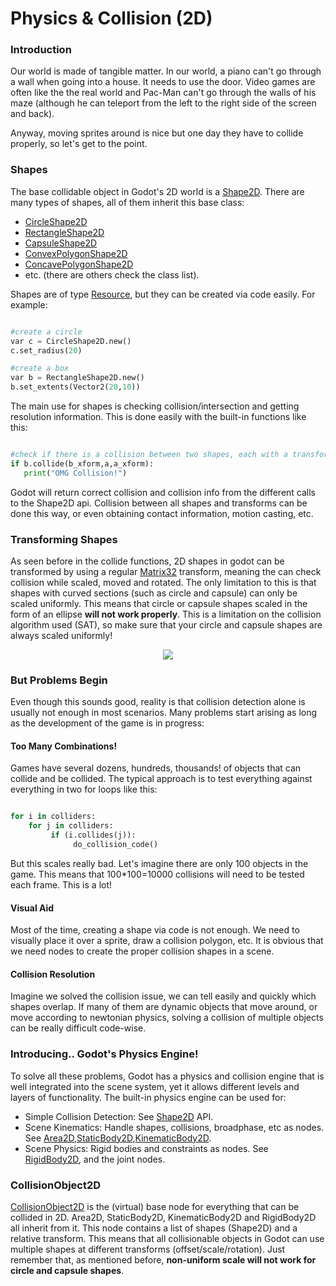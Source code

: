 # Physics & Collision (2D)

### Introduction

Our world is made of tangible matter. In our world, a piano can't go through a wall when going into a house. It needs to use the door. Video games are often like the the real world and Pac-Man can't go through the walls of his maze (although he can teleport from the left to the right side of the screen and back).

Anyway, moving sprites around is nice but one day they have to collide properly, so let's get to the point.

### Shapes

The base collidable object in Godot's 2D world is a [Shape2D](class_shape2d). There are many types of shapes, all of them inherit this base class:

* [CircleShape2D](class_circleshape2d)
* [RectangleShape2D](class_rectangleshape2d)
* [CapsuleShape2D](class_capsuleshape2d)
* [ConvexPolygonShape2D](class_convexpolygonshape2d)
* [ConcavePolygonShape2D](class_concavepolygonshape2d)
*  etc. (there are others check the class list).

Shapes are of type [Resource](class_resource), but they can be created via code easily. For example:

```python

#create a circle
var c = CircleShape2D.new()
c.set_radius(20)

#create a box
var b = RectangleShape2D.new()
b.set_extents(Vector2(20,10))
```

The main use for shapes is checking collision/intersection and getting resolution information. This is done easily with the built-in functions like this:

```python

#check if there is a collision between two shapes, each with a transform
if b.collide(b_xform,a,a_xform):
   print("OMG Collision!")

```

Godot will return correct collision and collision info from the different calls to the Shape2D api. Collision between all shapes and transforms can be done this way, or even obtaining contact information, motion casting, etc.

### Transforming Shapes

As seen before in the collide functions, 2D shapes in godot can be transformed by using a regular [Matrix32](class_matrix32) transform, meaning the can check collision while scaled, moved and rotated. The only limitation to this is that shapes with curved sections (such as circle and capsule) can only be scaled uniformly. This means that circle or capsule shapes scaled in the form of an ellipse **will not work properly**. This is a limitation on the collision algorithm used (SAT), so make sure that your circle and capsule shapes are always scaled uniformly!

<p align="center"><img src="images/shaperules.png"></p>

### But Problems Begin

Even though this sounds good, reality is that collision detection alone is usually not enough in most scenarios. Many problems start arising as long as the development of the game is in progress:

#### Too Many Combinations!

Games have several dozens, hundreds, thousands! of objects that can collide and be collided. The typical approach is to test everything against everything in two for loops like this:

```python

for i in colliders:
    for j in colliders:
         if (i.collides(j)):
              do_collision_code()
```

But this scales really bad. Let's imagine there are only 100 objects in the game. This means that 100*100=10000 collisions will need to be tested each frame. This is a lot!

#### Visual Aid

Most of the time, creating a shape via code is not enough. We need to visually place it over a sprite, draw a collision polygon, etc. It is obvious that we need nodes to create the proper collision shapes in a scene.

#### Collision Resolution

Imagine we solved the collision issue, we can tell easily and quickly which shapes overlap. If many of them are dynamic objects that move around, or move according to newtonian physics, solving a collision of multiple objects can be really difficult code-wise.

### Introducing.. Godot's Physics Engine!

To solve all these problems, Godot has a physics and collision engine that is well integrated into the scene system, yet it allows different levels and layers of functionality. The built-in physics engine can be used for:

* Simple Collision Detection: See [Shape2D](class_shape2d) API.
* Scene Kinematics: Handle shapes, collisions, broadphase, etc as nodes. See [Area2D](class_area2d),[StaticBody2D](class_staticbody2d),[KinematicBody2D](class_kinematicbody2d).
* Scene Physics: Rigid bodies and constraints as nodes. See [RigidBody2D](class_rigidbody2d), and the joint nodes.

### CollisionObject2D

[CollisionObject2D](class_collisionobject2d) is the (virtual) base node for everything that can be collided in 2D. Area2D, StaticBody2D, KinematicBody2D and RigidBody2D all inherit from it. This node contains a list of shapes (Shape2D) and a relative transform. This means that all collisionable objects in Godot can use multiple shapes at different transforms (offset/scale/rotation). Just remember that, as mentioned before, **non-uniform scale will not work for circle and capsule shapes**.


